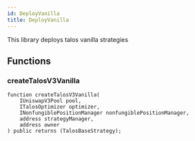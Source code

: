 ```yaml
---
id: DeployVanilla
title: DeployVanilla
---
```


This library deploys talos vanilla strategies


## Functions
### createTalosV3Vanilla


```solidity
function createTalosV3Vanilla(
    IUniswapV3Pool pool,
    ITalosOptimizer optimizer,
    INonfungiblePositionManager nonfungiblePositionManager,
    address strategyManager,
    address owner
) public returns (TalosBaseStrategy);
```

